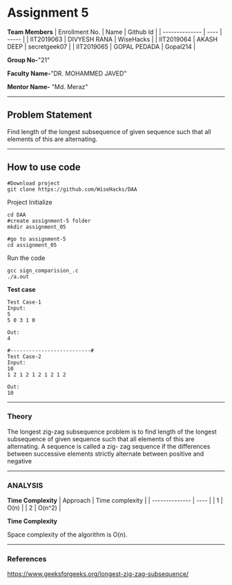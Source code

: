# Assignment 5


**Team Members**
|   Enrollment No.  |   Name   |   Github Id |
|   --------------  |   ----   | -----  |
|    IIT2019063  |   DIVYESH RANA | WiseHacks |
|    IIT2019064  |   AKASH DEEP | secretgeek07 |
|    IIT2019065  |   GOPAL PEDADA | Gopal214 |

**Group No-**"21"

**Faculty Name-**"DR. MOHAMMED JAVED"

**Mentor Name-** "Md. Meraz"

---
## Problem Statement
Find length of the longest subsequence of given sequence such that all
elements of this are alternating.

---
## How to use code
```
#Download project
git clone https://github.com/WiseHacks/DAA
```
Project Initialize
```
cd DAA
#create assignment-5 folder
mkdir assignment_05

#go to assignment-5
cd assignment_05
```

Run the code
```
gcc sign_comparision_.c
./a.out
```
**Test case**
```
Test Case-1
Input:
5
5 0 3 1 0

Out:
4

#--------------------------#
Test Case-2
Input:
10
1 2 1 2 1 2 1 2 1 2

Out:
10

```
---

### Theory

The longest zig-zag subsequence problem is to find length of the longest subsequence of given sequence such that all elements of this are alternating. A sequence is called a zig-
zag sequence if the differences between successive elements
strictly alternate between positive and negative

---

### ANALYSIS

**Time Complexity**
|   Approach  |   Time complexity   |
|   --------------  |   ----   |
|    1  | O(n) |
|    2  | O(n^2) |

**Time Complexity**

Space complexity of the algorithm is O(n).

---

### References

https://www.geeksforgeeks.org/longest-zig-zag-subsequence/


